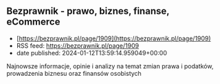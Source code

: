 ## Bezprawnik - prawo, biznes, finanse, eCommerce
 - [https://bezprawnik.pl/page/1909](https://bezprawnik.pl/page/1909)
 - RSS feed: https://bezprawnik.pl/page/1909
 - date published: 2024-01-12T13:59:14.959049+00:00

Najnowsze informacje, opinie i analizy na temat zmian prawa i podatków, prowadzenia biznesu oraz finansów osobistych

